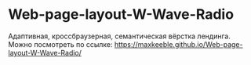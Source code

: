 # Web-page-layout-W-Wave-Radio

Адаптивная, кроссбраузерная, семантическая вёрстка лендинга.
Можно посмотреть по ссылке:
https://maxkeeble.github.io/Web-page-layout-W-Wave-Radio/
